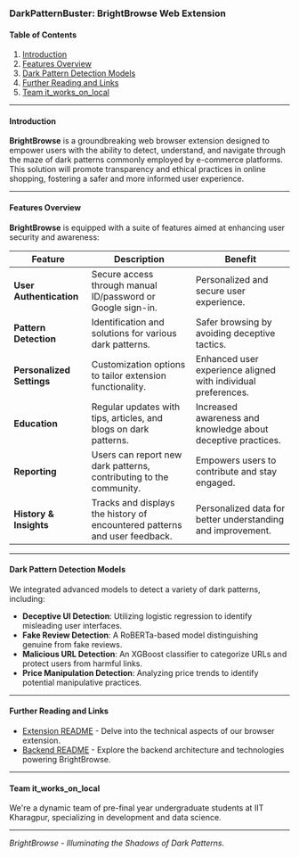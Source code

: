 ### DarkPatternBuster: BrightBrowse Web Extension

#### Table of Contents

1. [Introduction](#introduction)
2. [Features Overview](#features-overview)
3. [Dark Pattern Detection Models](#dark-pattern-detection-models)
4. [Further Reading and Links](#further-reading-and-links)
5. [Team it_works_on_local](#team-it_works_on_local)

---

#### Introduction

**BrightBrowse** is a groundbreaking web browser extension designed to empower users with the ability to detect, understand, and navigate through the maze of dark patterns commonly employed by e-commerce platforms. This solution will promote transparency and ethical practices in online shopping, fostering a safer and more informed user experience.

---

#### Features Overview

**BrightBrowse** is equipped with a suite of features aimed at enhancing user security and awareness:

| Feature                   | Description                                                                | Benefit                                                       |
| ------------------------- | -------------------------------------------------------------------------- | ------------------------------------------------------------- |
| **User Authentication**   | Secure access through manual ID/password or Google sign-in.                | Personalized and secure user experience.                      |
| **Pattern Detection**     | Identification and solutions for various dark patterns.                    | Safer browsing by avoiding deceptive tactics.                 |
| **Personalized Settings** | Customization options to tailor extension functionality.                   | Enhanced user experience aligned with individual preferences. |
| **Education**             | Regular updates with tips, articles, and blogs on dark patterns.           | Increased awareness and knowledge about deceptive practices.  |
| **Reporting**             | Users can report new dark patterns, contributing to the community.         | Empowers users to contribute and stay engaged.                |
| **History & Insights**    | Tracks and displays the history of encountered patterns and user feedback. | Personalized data for better understanding and improvement.   |

---

#### Dark Pattern Detection Models

We integrated advanced models to detect a variety of dark patterns, including:

- **Deceptive UI Detection**: Utilizing logistic regression to identify misleading user interfaces.
- **Fake Review Detection**: A RoBERTa-based model distinguishing genuine from fake reviews.
- **Malicious URL Detection**: An XGBoost classifier to categorize URLs and protect users from harmful links.
- **Price Manipulation Detection**: Analyzing price trends to identify potential manipulative practices.

---

#### Further Reading and Links

- [Extension README](https://github.com/ajaman190/BrightBrowser/blob/master/BrightBrowse_Extension/readme.md) - Delve into the technical aspects of our browser extension.
- [Backend README](https://github.com/ajaman190/BrightBrowser/blob/master/BrightBrowse_Backend/readme.md) - Explore the backend architecture and technologies powering BrightBrowse.

---

#### Team it_works_on_local

We're a dynamic team of pre-final year undergraduate students at IIT Kharagpur, specializing in development and data science.

---

_BrightBrowse - Illuminating the Shadows of Dark Patterns._
